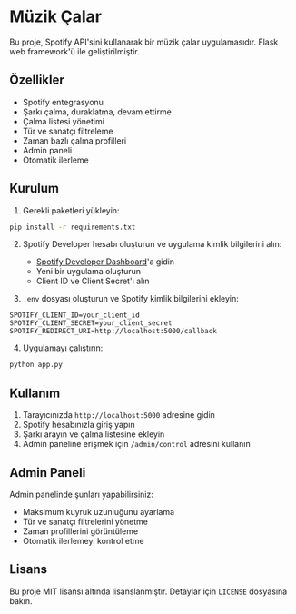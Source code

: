 # Müzik Çalar

Bu proje, Spotify API'sini kullanarak bir müzik çalar uygulamasıdır. Flask web framework'ü ile geliştirilmiştir.

## Özellikler

- Spotify entegrasyonu
- Şarkı çalma, duraklatma, devam ettirme
- Çalma listesi yönetimi
- Tür ve sanatçı filtreleme
- Zaman bazlı çalma profilleri
- Admin paneli
- Otomatik ilerleme

## Kurulum

1. Gerekli paketleri yükleyin:
```bash
pip install -r requirements.txt
```

2. Spotify Developer hesabı oluşturun ve uygulama kimlik bilgilerini alın:
   - [Spotify Developer Dashboard](https://developer.spotify.com/dashboard)'a gidin
   - Yeni bir uygulama oluşturun
   - Client ID ve Client Secret'ı alın

3. `.env` dosyası oluşturun ve Spotify kimlik bilgilerini ekleyin:
```
SPOTIFY_CLIENT_ID=your_client_id
SPOTIFY_CLIENT_SECRET=your_client_secret
SPOTIFY_REDIRECT_URI=http://localhost:5000/callback
```

4. Uygulamayı çalıştırın:
```bash
python app.py
```

## Kullanım

1. Tarayıcınızda `http://localhost:5000` adresine gidin
2. Spotify hesabınızla giriş yapın
3. Şarkı arayın ve çalma listesine ekleyin
4. Admin paneline erişmek için `/admin/control` adresini kullanın

## Admin Paneli

Admin panelinde şunları yapabilirsiniz:
- Maksimum kuyruk uzunluğunu ayarlama
- Tür ve sanatçı filtrelerini yönetme
- Zaman profillerini görüntüleme
- Otomatik ilerlemeyi kontrol etme

## Lisans

Bu proje MIT lisansı altında lisanslanmıştır. Detaylar için `LICENSE` dosyasına bakın.